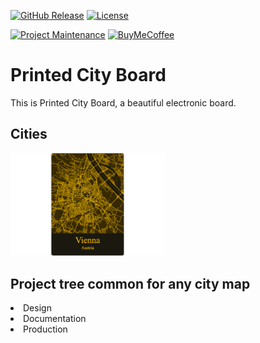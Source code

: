 [![GitHub Release][releases-shield]][releases]
[![License][license-shield]](LICENSE)

[![Project Maintenance][maintenance-shield]][maintenance]
[![BuyMeCoffee][buymecoffee-shield]][buymecoffee]

# Printed City Board

This is Printed City Board, a beautiful electronic board.


## Cities

<p float="left">
   <img src="./Vienna/Documentation/Images/Bottom.png" width="49%">   
</p>

## Project tree common for any city map

<li>Design</li>
<li>Documentation</li>
<li>Production</li>



[releases-shield]: https://img.shields.io/github/release/JGAguado/PrintedCityBoard.svg?style=for-the-badge
[releases]: https://github.com/JGAguado/PrintedCityBoard/releases

[license-shield]: https://img.shields.io/github/license/JGAguado/PrintedCityBoard.svg?style=for-the-badge

[maintenance-shield]: https://img.shields.io/badge/maintainer-J.%20G.%20Aguado-blue.svg?style=for-the-badge
[maintenance]: https://github.com/JGAguado

[buymecoffee-shield]: https://img.shields.io/badge/buy%20me%20a%20coffee-support-yellow.svg?style=for-the-badge
[buymecoffee]: https://www.buymeacoffee.com/J.G.Aguado
